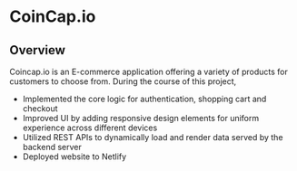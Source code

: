 # CoinCap.io

## Overview
Coincap.io is an E-commerce application offering a variety of products for customers to choose from. During the course of this project,
* Implemented the core logic for authentication, shopping cart and checkout
* Improved UI by adding responsive design elements for uniform experience across different devices
* Utilized REST APIs to dynamically load and render data served by the backend server
* Deployed website to Netlify
